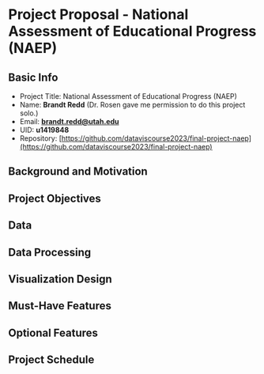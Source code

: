 # Project Proposal - National Assessment of Educational Progress (NAEP)

## Basic Info

* Project Title: National Assessment of Educational Progress (NAEP)
* Name: **Brandt Redd** (Dr. Rosen gave me permission to do this project solo.)
* Email: **brandt.redd@utah.edu**
* UID: **u1419848**
* Repository: [https://github.com/dataviscourse2023/final-project-naep](https://github.com/dataviscourse2023/final-project-naep)

## Background and Motivation

## Project Objectives

## Data

## Data Processing

## Visualization Design

## Must-Have Features

## Optional Features

## Project Schedule